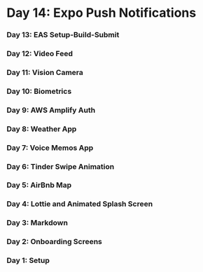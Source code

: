 # Day 14: Expo Push Notifications

### Day 13: EAS Setup-Build-Submit
### Day 12: Video Feed
### Day 11: Vision Camera
### Day 10: Biometrics
### Day 9: AWS Amplify Auth
### Day 8: Weather App
### Day 7: Voice Memos App
### Day 6: Tinder Swipe Animation
### Day 5: AirBnb Map
### Day 4: Lottie and Animated Splash Screen
### Day 3: Markdown
### Day 2: Onboarding Screens
### Day 1: Setup